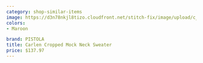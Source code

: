 ```yaml
---
category: shop-similar-items
image: https://d3n78nkjl8tizo.cloudfront.net/stitch-fix/image/upload/c_scale,h_500/e_trim:9/f_auto,q_auto/e_replace_color:f2f3f4:300:ffffff/v1664038575/h4gs3qfodiad65s0jlqu.jpg
colors: 
- Maroon

brand: PISTOLA
title: Carlen Cropped Mock Neck Sweater
price: $137.97
---
```

